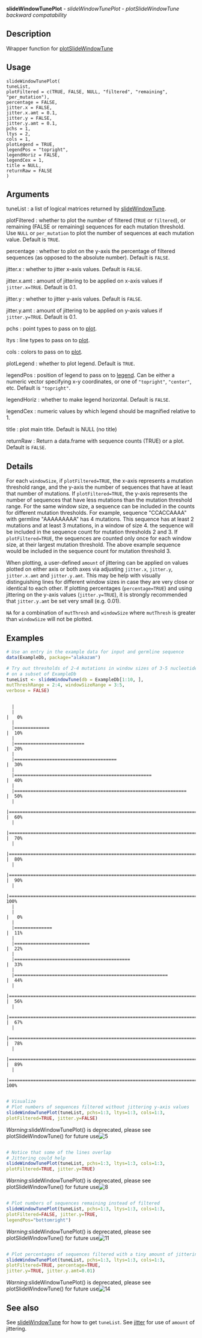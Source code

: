 **slideWindowTunePlot** - *slideWindowTunePlot - plotSlideWindowTune backward compatability*

Description
--------------------

Wrapper function for [plotSlideWindowTune](plotSlideWindowTune.md)


Usage
--------------------
```
slideWindowTunePlot(
tuneList,
plotFiltered = c(TRUE, FALSE, NULL, "filtered", "remaining", "per_mutation"),
percentage = FALSE,
jitter.x = FALSE,
jitter.x.amt = 0.1,
jitter.y = FALSE,
jitter.y.amt = 0.1,
pchs = 1,
ltys = 2,
cols = 1,
plotLegend = TRUE,
legendPos = "topright",
legendHoriz = FALSE,
legendCex = 1,
title = NULL,
returnRaw = FALSE
)
```

Arguments
-------------------

tuneList
:   a list of logical matrices returned by [slideWindowTune](slideWindowTune.md).

plotFiltered
:   whether to plot the number of filtered (`TRUE` or `filtered`), 
or remaining (FALSE or remaining) sequences for each mutation threshold. 
Use `NULL` or `per_mutation` to plot the number of sequences 
at each mutation value. Default is `TRUE`.

percentage
:   whether to plot on the y-axis the percentage of filtered sequences
(as opposed to the absolute number). Default is `FALSE`.

jitter.x
:   whether to jitter x-axis values. Default is `FALSE`.

jitter.x.amt
:   amount of jittering to be applied on x-axis values if 
`jitter.x=TRUE`. Default is 0.1.

jitter.y
:   whether to jitter y-axis values. Default is `FALSE`.

jitter.y.amt
:   amount of jittering to be applied on y-axis values if 
`jitter.y=TRUE`. Default is 0.1.

pchs
:   point types to pass on to [plot](http://www.rdocumentation.org/packages/base/topics/plot).

ltys
:   line types to pass on to [plot](http://www.rdocumentation.org/packages/base/topics/plot).

cols
:   colors to pass on to [plot](http://www.rdocumentation.org/packages/base/topics/plot).

plotLegend
:   whether to plot legend. Default is `TRUE`.

legendPos
:   position of legend to pass on to [legend](http://www.rdocumentation.org/packages/graphics/topics/legend). Can be either a
numeric vector specifying x-y coordinates, or one of 
`"topright"`, `"center"`, etc. Default is `"topright"`.

legendHoriz
:   whether to make legend horizontal. Default is `FALSE`.

legendCex
:   numeric values by which legend should be magnified relative to 1.

title
:   plot main title. Default is NULL (no title)

returnRaw
:   Return a data.frame with sequence counts (TRUE) or a
plot. Default is `FALSE`.




Details
-------------------

For each `windowSize`, if `plotFiltered=TRUE`, the x-axis 
represents a mutation threshold range, and the y-axis the number of
sequences that have at least that number of mutations. If 
`plotFiltered=TRUE`, the y-axis represents the number of sequences
that have less mutations than the mutation threshold range. For the same
window size, a sequence can be included in the counts for different
mutation thresholds. For example, sequence "CCACCAAAA" with germline
"AAAAAAAAA" has 4 mutations. This sequence has at least 2 mutations 
and at least 3 mutations, in a window of size 4. the sequence will
be included in the sequence count for mutation thresholds 2 and 3.
If `plotFiltered=TRUE`, the sequences are counted only once for
each window size, at their largest mutation threshold. The above 
example sequence would be included in the sequence count for 
mutation threshold 3. 

When plotting, a user-defined `amount` of jittering can be applied on values plotted
on either axis or both axes via adjusting `jitter.x`, `jitter.y`, 
`jitter.x.amt` and `jitter.y.amt`. This may be help with visually distinguishing
lines for different window sizes in case they are very close or identical to each other. 
If plotting percentages (`percentage=TRUE`) and using jittering on the y-axis values 
(`jitter.y=TRUE`), it is strongly recommended that `jitter.y.amt` be set very
small (e.g. 0.01). 

`NA` for a combination of `mutThresh` and `windowSize` where 
`mutThresh` is greater than `windowSize` will not be plotted.



Examples
-------------------

```R
# Use an entry in the example data for input and germline sequence
data(ExampleDb, package="alakazam")

# Try out thresholds of 2-4 mutations in window sizes of 3-5 nucleotides 
# on a subset of ExampleDb
tuneList <- slideWindowTune(db = ExampleDb[1:10, ], 
mutThreshRange = 2:4, windowSizeRange = 3:5,
verbose = FALSE)

```


```
  |                                                                                                                                        |                                                                                                                                |   0%  |                                                                                                                                        |=============                                                                                                                   |  10%  |                                                                                                                                        |==========================                                                                                                      |  20%  |                                                                                                                                        |======================================                                                                                          |  30%  |                                                                                                                                        |===================================================                                                                             |  40%  |                                                                                                                                        |================================================================                                                                |  50%  |                                                                                                                                        |=============================================================================                                                   |  60%  |                                                                                                                                        |==========================================================================================                                      |  70%  |                                                                                                                                        |======================================================================================================                          |  80%  |                                                                                                                                        |===================================================================================================================             |  90%  |                                                                                                                                        |================================================================================================================================| 100%  |                                                                                                                                        |                                                                                                                                |   0%  |                                                                                                                                        |==============                                                                                                                  |  11%  |                                                                                                                                        |============================                                                                                                    |  22%  |                                                                                                                                        |===========================================                                                                                     |  33%  |                                                                                                                                        |=========================================================                                                                       |  44%  |                                                                                                                                        |=======================================================================                                                         |  56%  |                                                                                                                                        |=====================================================================================                                           |  67%  |                                                                                                                                        |====================================================================================================                            |  78%  |                                                                                                                                        |==================================================================================================================              |  89%  |                                                                                                                                        |================================================================================================================================| 100%
```


```R

# Visualize
# Plot numbers of sequences filtered without jittering y-axis values
slideWindowTunePlot(tuneList, pchs=1:3, ltys=1:3, cols=1:3, 
plotFiltered=TRUE, jitter.y=FALSE)

```

*Warning*:slideWindowTunePlot() is deprecated, please see plotSlideWindowTune() for future use![5](slideWindowTunePlot-5.png)

```R

# Notice that some of the lines overlap
# Jittering could help
slideWindowTunePlot(tuneList, pchs=1:3, ltys=1:3, cols=1:3,
plotFiltered=TRUE, jitter.y=TRUE)

```

*Warning*:slideWindowTunePlot() is deprecated, please see plotSlideWindowTune() for future use![8](slideWindowTunePlot-8.png)

```R

# Plot numbers of sequences remaining instead of filtered
slideWindowTunePlot(tuneList, pchs=1:3, ltys=1:3, cols=1:3, 
plotFiltered=FALSE, jitter.y=TRUE, 
legendPos="bottomright")

```

*Warning*:slideWindowTunePlot() is deprecated, please see plotSlideWindowTune() for future use![11](slideWindowTunePlot-11.png)

```R

# Plot percentages of sequences filtered with a tiny amount of jittering
slideWindowTunePlot(tuneList, pchs=1:3, ltys=1:3, cols=1:3,
plotFiltered=TRUE, percentage=TRUE, 
jitter.y=TRUE, jitter.y.amt=0.01)
```

*Warning*:slideWindowTunePlot() is deprecated, please see plotSlideWindowTune() for future use![14](slideWindowTunePlot-14.png)


See also
-------------------

See [slideWindowTune](slideWindowTune.md) for how to get `tuneList`. See [jitter](http://www.rdocumentation.org/packages/base/topics/jitter) for 
use of `amount` of jittering.






